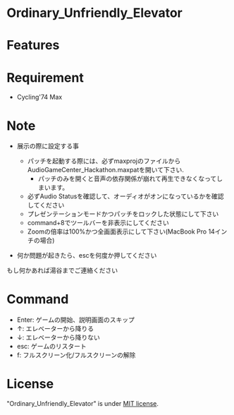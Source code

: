 # Ordinary_Unfriendly_Elevator

# Features

# Requirement

* Cycling'74 Max

# Note

- 展示の際に設定する事
  - パッチを起動する際には、必ずmaxprojのファイルからAudioGameCenter_Hackathon.maxpatを開いて下さい.
    - パッチのみを開くと音声の依存関係が崩れて再生できなくなってしまいます。
  - 必ずAudio Statusを確認して、オーディオがオンになっているかを確認してください  
  - プレゼンテーションモードかつパッチをロックした状態にして下さい
  - command+8でツールバーを非表示にしてください
  - Zoomの倍率は100%かつ全画面表示にして下さい(MacBook Pro 14インチの場合)

- 何か問題が起きたら、escを何度か押してください
  
もし何かあれば湯谷までご連絡ください

# Command

- Enter: ゲームの開始、説明画面のスキップ
- ↑: エレベーターから降りる
- ↓: エレベーターから降りない
- esc: ゲームのリスタート
- f: フルスクリーン化/フルスクリーンの解除  

# License

"Ordinary_Unfriendly_Elevator" is under [MIT license](https://en.wikipedia.org/wiki/MIT_License).
